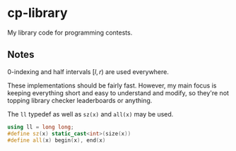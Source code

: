 # cp-library
My library code for programming contests.

## Notes

0-indexing and half intervals $[l, r)$ are used everywhere.

These implementations should be fairly fast. However, my main focus is keeping everything short and easy to understand and modify, so they're not topping library checker leaderboards or anything.

The `ll` typedef as well as `sz(x)` and `all(x)` may be used.
```cpp
using ll = long long;
#define sz(x) static_cast<int>(size(x))
#define all(x) begin(x), end(x)
```
